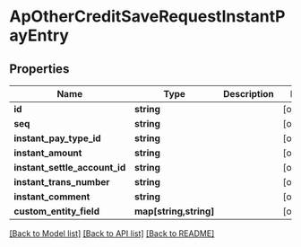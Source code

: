 # ApOtherCreditSaveRequestInstantPayEntry

## Properties
Name | Type | Description | Notes
------------ | ------------- | ------------- | -------------
**id** | **string** |  | [optional] 
**seq** | **string** |  | [optional] 
**instant_pay_type_id** | **string** |  | [optional] 
**instant_amount** | **string** |  | [optional] 
**instant_settle_account_id** | **string** |  | [optional] 
**instant_trans_number** | **string** |  | [optional] 
**instant_comment** | **string** |  | [optional] 
**custom_entity_field** | **map[string,string]** |  | [optional] 

[[Back to Model list]](../README.md#documentation-for-models) [[Back to API list]](../README.md#documentation-for-api-endpoints) [[Back to README]](../README.md)


